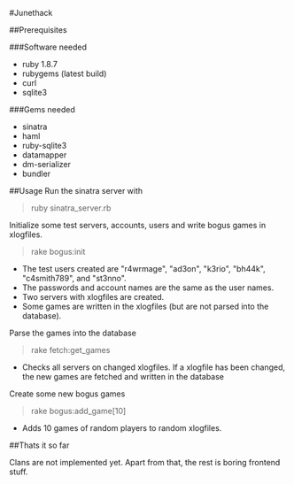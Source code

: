 #Junethack

##Prerequisites

###Software needed

 - ruby 1.8.7
 - rubygems (latest build)
 - curl
 - sqlite3

###Gems needed

 - sinatra
 - haml
 - ruby-sqlite3
 - datamapper
 - dm-serializer
 - bundler

##Usage
Run the sinatra server with 
> ruby sinatra_server.rb

Initialize some test servers, accounts, users and write bogus games in xlogfiles.
> rake bogus:init

- The test users created are "r4wrmage", "ad3on", "k3rio", "bh44k", "c4smith789", and "st3nno".
- The passwords and account names are the same as the user names.
- Two servers with xlogfiles are created.
- Some games are written in the xlogfiles (but are not parsed into the database).


Parse the games into the database
> rake fetch:get_games

- Checks all servers on changed xlogfiles. If a xlogfile has been changed, the new games are fetched and written in the database


Create some new bogus games
> rake bogus:add_game[10]

- Adds 10 games of random players to random xlogfiles.

##Thats it so far

Clans are not implemented yet. Apart from that, the rest is boring frontend stuff.

